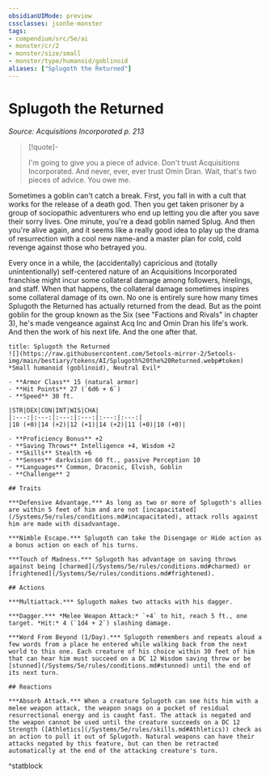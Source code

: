 ```yaml
---
obsidianUIMode: preview
cssclasses: json5e-monster
tags:
- compendium/src/5e/ai
- monster/cr/2
- monster/size/small
- monster/type/humanoid/goblinoid
aliases: ["Splugoth the Returned"]
---
```

# Splugoth the Returned
*Source: Acquisitions Incorporated p. 213*  

> [!quote]-  
> 
> I'm going to give you a piece of advice. Don't trust Acquisitions Incorporated. And never, ever, ever trust Omin Dran. Wait, that's two pieces of advice. You owe me.

Sometimes a goblin can't catch a break. First, you fall in with a cult that works for the release of a death god. Then you get taken prisoner by a group of sociopathic adventurers who end up letting you die after you save their sorry lives. One minute, you're a dead goblin named Splug. And then you're alive again, and it seems like a really good idea to play up the drama of resurrection with a cool new name-and a master plan for cold, cold revenge against those who betrayed you.

Every once in a while, the (accidentally) capricious and (totally unintentionally) self-centered nature of an Acquisitions Incorporated franchise might incur some collateral damage among followers, hirelings, and staff. When that happens, the collateral damage sometimes inspires some collateral damage of its own. No one is entirely sure how many times Splugoth the Returned has actually returned from the dead. But as the point goblin for the group known as the Six (see "Factions and Rivals" in chapter 3), he's made vengeance against Acq Inc and Omin Dran his life's work. And then the work of his next life. And the one after that.

```ad-statblock
title: Splugoth the Returned
![](https://raw.githubusercontent.com/5etools-mirror-2/5etools-img/main/bestiary/tokens/AI/Splugoth%20the%20Returned.webp#token)
*Small humanoid (goblinoid), Neutral Evil*

- **Armor Class** 15 (natural armor)
- **Hit Points** 27 (`6d6 + 6`)
- **Speed** 30 ft.

|STR|DEX|CON|INT|WIS|CHA|
|:---:|:---:|:---:|:---:|:---:|:---:|
|10 (+0)|14 (+2)|12 (+1)|14 (+2)|11 (+0)|10 (+0)|

- **Proficiency Bonus** +2
- **Saving Throws** Intelligence +4, Wisdom +2
- **Skills** Stealth +6
- **Senses** darkvision 60 ft., passive Perception 10
- **Languages** Common, Draconic, Elvish, Goblin
- **Challenge** 2

## Traits

***Defensive Advantage.*** As long as two or more of Splugoth's allies are within 5 feet of him and are not [incapacitated](/Systems/5e/rules/conditions.md#incapacitated), attack rolls against him are made with disadvantage.

***Nimble Escape.*** Splugoth can take the Disengage or Hide action as a bonus action on each of his turns.

***Touch of Madness.*** Splugoth has advantage on saving throws against being [charmed](/Systems/5e/rules/conditions.md#charmed) or [frightened](/Systems/5e/rules/conditions.md#frightened).

## Actions

***Multiattack.*** Splugoth makes two attacks with his dagger.

***Dagger.*** *Melee Weapon Attack:* `+4` to hit, reach 5 ft., one target. *Hit:* 4 (`1d4 + 2`) slashing damage.

***Word From Beyond (1/Day).*** Splugoth remembers and repeats aloud a few words from a place he entered while walking back from the next world to this one. Each creature of his choice within 30 feet of him that can hear him must succeed on a DC 12 Wisdom saving throw or be [stunned](/Systems/5e/rules/conditions.md#stunned) until the end of its next turn.

## Reactions

***Absorb Attack.*** When a creature Splugoth can see hits him with a melee weapon attack, the weapon snags on a pocket of residual resurrectional energy and is caught fast. The attack is negated and the weapon cannot be used until the creature succeeds on a DC 12 Strength ([Athletics](/Systems/5e/rules/skills.md#Athletics)) check as an action to pull it out of Splugoth. Natural weapons can have their attacks negated by this feature, but can then be retracted automatically at the end of the attacking creature's turn.
```
^statblock